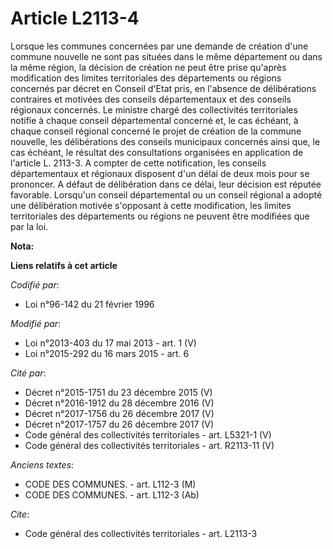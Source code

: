 # Article L2113-4

Lorsque les communes concernées par une demande de création d'une commune nouvelle ne sont pas situées dans le même
département ou dans la même région, la décision de création ne peut être prise qu'après modification des limites
territoriales des départements ou régions concernés par décret en Conseil d'Etat pris, en l'absence de délibérations
contraires et motivées des conseils départementaux et des conseils régionaux concernés. Le ministre chargé des collectivités
territoriales notifie à chaque conseil départemental concerné et, le cas échéant, à chaque conseil régional concerné le
projet de création de la commune nouvelle, les délibérations des conseils municipaux concernés ainsi que, le cas échéant, le
résultat des consultations organisées en application de l'article L. 2113-3. A compter de cette notification, les conseils
départementaux et régionaux disposent d'un délai de deux mois pour se prononcer. A défaut de délibération dans ce délai, leur
décision est réputée favorable. Lorsqu'un conseil départemental ou un conseil régional a adopté une délibération motivée
s'opposant à cette modification, les limites territoriales des départements ou régions ne peuvent être modifiées que par la
loi.

**Nota:**



**Liens relatifs à cet article**

_Codifié par_:

  - Loi n°96-142 du 21 février 1996

_Modifié par_:

  - Loi n°2013-403 du 17 mai 2013 - art. 1 (V)
  - Loi n°2015-292 du 16 mars 2015 - art. 6

_Cité par_:

  - Décret n°2015-1751 du 23 décembre 2015 (V)
  - Décret n°2016-1912 du 28 décembre 2016 (V)
  - Décret n°2017-1756 du 26 décembre 2017 (V)
  - Décret n°2017-1757 du 26 décembre 2017 (V)
  - Code général des collectivités territoriales - art. L5321-1 (V)
  - Code général des collectivités territoriales - art. R2113-11 (V)

_Anciens textes_:

  - CODE DES COMMUNES. - art. L112-3 (M)
  - CODE DES COMMUNES. - art. L112-3 (Ab)

_Cite_:

  - Code général des collectivités territoriales - art. L2113-3
